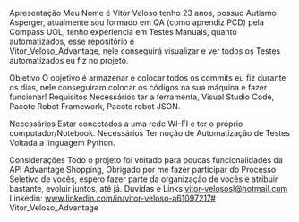Apresentação 
Meu Nome é Vitor Veloso tenho 23 anos, possuo Autismo Asperger, atualmente sou formado 
em QA (como aprendiz PCD) pela Compass UOL, 
tenho experiencia em Testes Manuais, quanto automatizados, esse repositório é  
Vitor_Veloso_Advantage, nele conseguirá visualizar e ver todos os Testes  
automatizados eu fiz no projeto. 

Objetivo 
O objetivo é armazenar e colocar todos os commits eu fiz durante os dias, 
nele conseguiram colocar os códigos na sua máquina e fazer funcionar! 
Requisitos 
Necessários ter a ferramenta, Visual Studio Code, Pacote Robot Framework, Pacote robot 
JSON. 

Necessários Estar conectados a uma rede WI-FI e ter o próprio computador/Notebook. 
Necessários Ter noção de Automatização de Testes Voltada a linguagem Python. 

Considerações 
Todo o projeto foi voltado para poucas funcionalidades da API Advantage Shopping, 
Obrigado por me fazer participar do Processo Seletivo de vocês, espero fazer parte da 
organização de vocês e atribuir bastante, evoluir juntos, até já. 
Duvidas e Links 
vitor-velososl@hotmail.com Linkedin: www.linkedin.com/in/vitor-veloso-a61097217# Vitor_Veloso_Advantage
